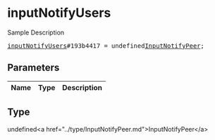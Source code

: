 # inputNotifyUsers

Sample Description

<pre>
<a href="../constructor/inputNotifyUsers.md">inputNotifyUsers</a>#193b4417 = undefined<a href="../type/InputNotifyPeer.md">InputNotifyPeer</a>;
</pre>

## Parameters

| Name | Type | Description |
|------|:----:|-------------|

## Type

undefined&lt;a href=&#34;../type/InputNotifyPeer.md&#34;&gt;InputNotifyPeer&lt;/a&gt;

